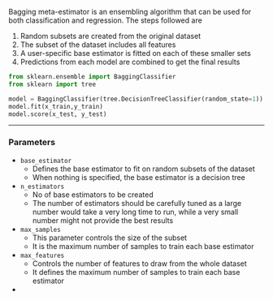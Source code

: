 Bagging meta-estimator is an ensembling algorithm that can be used for both classification and regression. The steps followed are

1. Random subsets are created from the original dataset
2. The subset of the dataset includes all features
3. A user-specific base estimator is fitted on each of these smaller sets
4. Predictions from each model are combined to get the final results

```py
from sklearn.ensemble import BaggingClassifier
from sklearn import tree

model = BaggingClassifier(tree.DecisionTreeClassifier(random_state=1))
model.fit(x_train,y_train)
model.score(x_test, y_test)
```

---

### Parameters 

- `base_estimator`
	- Defines the base estimator to fit on random subsets of the dataset
	- When nothing is specified, the base estimator is a decision tree
- `n_estimators`
	- No of base estimators to be created
	- The number of estimators should be carefully tuned as a large number would take a very long time to run, while a very small number might not provide the best results
- `max_samples`
	- This parameter controls the size of the subset
	- It is the maximum number of samples to train each base estimator
- `max_features`
	- Controls the number of features to draw from the whole dataset
	- It defines the maximum number of samples to train each base estimator
- 